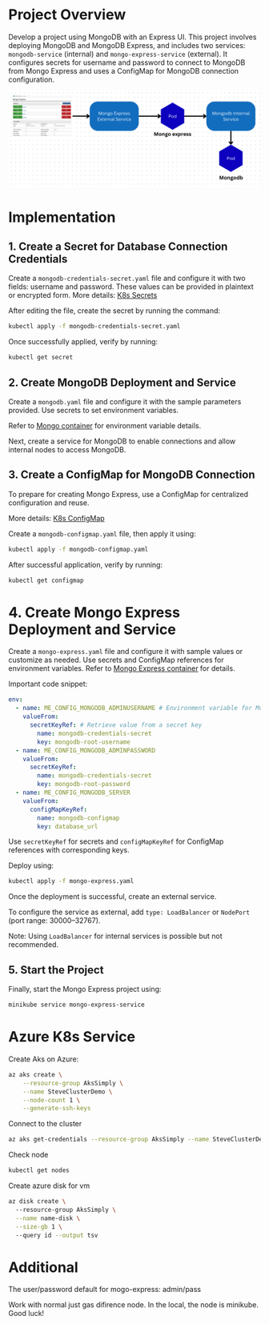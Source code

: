 # Project Overview

Develop a project using MongoDB with an Express UI.
This project involves deploying MongoDB and MongoDB Express,
and includes two services: `mongodb-service` (internal) and `mongo-express-service` (external).
It configures secrets for username and password to connect to MongoDB from Mongo Express
and uses a ConfigMap for MongoDB connection configuration.

![Design](img/Design.png)

# Implementation

## 1. Create a Secret for Database Connection Credentials

Create a `mongodb-credentials-secret.yaml` file and configure it with two fields: username and password. These values can be provided in plaintext or encrypted form.
More details: [K8s Secrets](https://kubernetes.io/docs/concepts/configuration/secret/)

After editing the file, create the secret by running the command:

```bash
kubectl apply -f mongodb-credentials-secret.yaml
```

Once successfully applied, verify by running:

```bash
kubectl get secret
```

## 2. Create MongoDB Deployment and Service

Create a `mongodb.yaml` file and configure it with the sample parameters provided. Use secrets to set environment variables.

Refer to [Mongo container](https://hub.docker.com/_/mongo) for environment variable details.

Next, create a service for MongoDB to enable connections and allow internal nodes to access MongoDB.

## 3. Create a ConfigMap for MongoDB Connection

To prepare for creating Mongo Express, use a ConfigMap for centralized configuration and reuse.

More details: [K8s ConfigMap](https://kubernetes.io/docs/tasks/configure-pod-container/configure-pod-configmap/)

Create a `mongodb-configmap.yaml` file, then apply it using:

```bash
kubectl apply -f mongodb-configmap.yaml
```

After successful application, verify by running:

```bash
kubectl get configmap
```

# 4. Create Mongo Express Deployment and Service

Create a `mongo-express.yaml` file and configure it with sample values or customize as needed. Use secrets and ConfigMap references for environment variables.
Refer to [Mongo Express container](https://hub.docker.com/_/mongo-express) for details.

Important code snippet:

```yaml
env:
  - name: ME_CONFIG_MONGODB_ADMINUSERNAME # Environment variable for MongoDB container
    valueFrom:
      secretKeyRef: # Retrieve value from a secret key
        name: mongodb-credentials-secret
        key: mongodb-root-username
  - name: ME_CONFIG_MONGODB_ADMINPASSWORD
    valueFrom:
      secretKeyRef:
        name: mongodb-credentials-secret
        key: mongodb-root-password
  - name: ME_CONFIG_MONGODB_SERVER
    valueFrom:
      configMapKeyRef:
        name: mongodb-configmap
        key: database_url
```

Use `secretKeyRef` for secrets and `configMapKeyRef` for ConfigMap references with corresponding keys.

Deploy using:

```bash
kubectl apply -f mongo-express.yaml
```

Once the deployment is successful, create an external service.

To configure the service as external, add `type: LoadBalancer` or `NodePort` (port range: 30000–32767).

Note: Using `LoadBalancer` for internal services is possible but not recommended.

## 5. Start the Project

Finally, start the Mongo Express project using:

```bash
minikube service mongo-express-service
```


# Azure K8s Service

Create Aks on Azure:

``` bash
az aks create \
    --resource-group AksSimply \
    --name SteveClusterDemo \
    --node-count 1 \
    --generate-ssh-keys
```

Connect to the cluster

``` bash
az aks get-credentials --resource-group AksSimply --name SteveClusterDemo
```

Check node
``` bash
kubectl get nodes
```

Create azure disk for vm

``` bash
az disk create \                                             
  --resource-group AksSimply \
  --name name-disk \
  --size-gb 1 \ 
  --query id --output tsv
```

# Additional
The user/password default for mogo-express: admin/pass

Work with normal just gas difirence node. In the local, the node is minikube. 
Good luck!